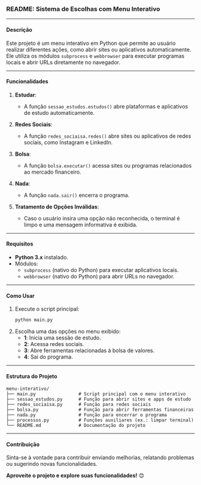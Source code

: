 ### README: Sistema de Escolhas com Menu Interativo

---

#### **Descrição**
Este projeto é um menu interativo em Python que permite ao usuário realizar diferentes ações, como abrir sites ou aplicativos automaticamente. Ele utiliza os módulos `subprocess` e `webbrowser` para executar programas locais e abrir URLs diretamente no navegador.

---

#### **Funcionalidades**
1. **Estudar**:  
   - A função `sessao_estudos.estudos()` abre plataformas e aplicativos de estudo automaticamente.

2. **Redes Sociais**:  
   - A função `redes_sociaisa.redes()` abre sites ou aplicativos de redes sociais, como Instagram e LinkedIn.

3. **Bolsa**:  
   - A função `bolsa.executar()` acessa sites ou programas relacionados ao mercado financeiro.

4. **Nada**:  
   - A função `nada.sair()` encerra o programa.

5. **Tratamento de Opções Inválidas**:  
   - Caso o usuário insira uma opção não reconhecida, o terminal é limpo e uma mensagem informativa é exibida.

---

#### **Requisitos**
- **Python 3.x** instalado.
- Módulos:
  - `subprocess` (nativo do Python) para executar aplicativos locais.
  - `webbrowser` (nativo do Python) para abrir URLs no navegador.

---

#### **Como Usar**
1. Execute o script principal:
   ```bash
   python main.py
   ```
2. Escolha uma das opções no menu exibido:
   - **1**: Inicia uma sessão de estudo.
   - **2**: Acessa redes sociais.
   - **3**: Abre ferramentas relacionadas à bolsa de valores.
   - **4**: Sai do programa.

---

#### **Estrutura do Projeto**
```
menu-interativo/
├── main.py                # Script principal com o menu interativo
├── sessao_estudos.py      # Função para abrir sites e apps de estudo
├── redes_sociaisa.py      # Função para redes sociais
├── bolsa.py               # Função para abrir ferramentas financeiras
├── nada.py                # Função para encerrar o programa
├── processos.py           # Funções auxiliares (ex.: limpar terminal)
└── README.md              # Documentação do projeto
```

---

#### **Contribuição**
Sinta-se à vontade para contribuir enviando melhorias, relatando problemas ou sugerindo novas funcionalidades.



**Aproveite o projeto e explore suas funcionalidades!** 😊